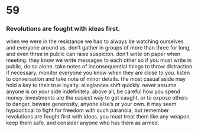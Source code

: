 # 59

### Revolutions are fought with ideas first.

when we were in the resistance we had to always be watching ourselves and everyone around us. don’t gather in groups of more than three for long, and even three in public can raise suspicion. don’t write on paper when meeting. they know we write messages to each other so if you must write in public, do so alone. take notes of inconsequential things to throw distraction if necessary. monitor everyone you know when they are close to you. listen to conversation and take note of minor details. the most casual aside may hold a key to their true loyalty. allegiances shift quickly. never assume anyone is on your side indefinitely. above all, be careful how you spend money. investments are the easiest way to get caught, or to expose others to danger. beware generosity, anyone else’s or your own. it may seem hypocritical to fight for freedom with such paranoia, but remember revolutions are fought first with ideas. you must treat them like any weapon. keep them safe. and consider anyone who has them as armed. 